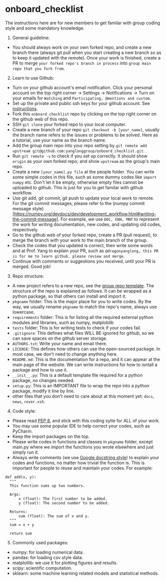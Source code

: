 # onboard_checklist

The instructions here are for new members to get familar with group coding style and some mandatory knowledge.

1. General guideline:
  - You should always work on your own forked repo, and create a new branch there (always git pull when you start creating a new branch so as to keep it updated with the remote). Once your work is finished, create a PR to merge `your forked repo's branch in process` into `group main repo that you fork from`.
  
2. Learn to use Github:
  - Turn on your github account's email notification. Click your personal account on the top right corner -> Settings -> Notifications -> Turn on your emails for `Watching` and `Participating, @mentions and custom`.
  - Set up the private and public ssh keys for your github account. See [instructions](https://docs.github.com/en/authentication/connecting-to-github-with-ssh/generating-a-new-ssh-key-and-adding-it-to-the-ssh-agent).
  - Fork this `onboard_checklist` repo by clicking on the top right corner on the github web of this repo.
  - SSH `git clone` your forked repo to your local computer.
  - Create a new branch of your repo `git checkout -b [your_name]`, usually the branch name refers to the issues or problems to be solved. Here as a tutorial, use your name as the branch name.
  - Add the group main repo into your repo setting by `git remote add upstream git@github.com:yanglonggroup/onboard_checklist.git`.
  - Run `git remote -v` to check if you set up correctly. It should show `origin` as your own forked repo; and show `upstream` as the group's main repo.
  - Create a new `[your_name].py file` at the people folder. You can write some simple codes in this file, such as some dummy codes like `import numpy` etc. Don't let it be empty, otherwise empty files cannot be uploaded to github. This is just for you to get familar with github workflow.
  - Use git add, git commit, git push to update your local work to remote. For the git commit messages, please refer to the (numpy commit message style)[https://numpy.org/devdocs/dev/development_workflow.html#writing-the-commit-message]. For example, we use `DOC, ENH, MNT` to represent the work for writing documentation, new codes, and updating old codes, respectively.
  - Go to the github web of your forked repo, create a PR (pull request), to merge the branch with your work to the main branch of the group.
  - Check the codes that you updated is correct, then write some words and at Prof. Yang to explain your PR, such as `@dragonyanglong, this PR is for me to learn github. please review and merge`.
  - Continue with comments or suggestions you received, until your PR is merged. Good job!

3. Repo structure:
  - A new project refers to a new repo, see the [group repo template](https://github.com/yanglonggroup/repo_template). The structure of the repo is explained as follows. It can be wrapped as a python package, so that others can install and import it.
  - `pkgname` folder: This is the major place for you to write codes. By the way, we usually rename `pkgname` to match the repo's name, always use lowercase.
  - `requirements` folder: This is for listing all the required external python modules and libraries, such as numpy, matploblib
  - `tests` folder: This is for writing tests to check if your codes fail.
  - `.gitignore`: This defines what files WILL BE ignored for github, so we can save spaces on the github server storage.
  - `AUTHORS.txt`: Write your name and email there.
  - `LICENSE`: This defines how others can use the open-sourced package. In most case, we don't need to change anything here.
  - `README.md`: This is the documentation for a repo, and it can appear at the main page of the website. We can write instructions for how to isntall a package and how to use it.
  - `__init__.py`: This is a default template file required for a python package, no changes needed.
  - `setup.py`: This is an IMPORTANT file to wrap the repo into a python package, modify it line by line.
  - other files that you don't need to care about at this moment yet: `docs`, `news`, `rever.xsh`.
  
4. Code style:
  - Please read [PEP 8](https://pep8.org/), and stick with this coding sytle for ALL of your work.
  - You may use some popular IDE to help correct your codes, such as PyCharm.
  - Keep the import packages on the top.
  - Please write codes in functions and classes in `pkgname` folder, except main.py where we import the functions you wrote elsewhere and just simply run it.
  - Always write comments (we use [Google docstring style](https://www.cnblogs.com/ryuasuka/p/11085387.html)) to explain your codes and functions, no matter how trivial the function is. This is important for people to reuse and maintain your codes. For example:
  ```
  def add(x, y):
    """
    This function sums up two numbers.

    Args:
        x (float): The first number to be added.
        y (float): The second number to be added.
        
    Returns:
        sum (float): The sum of x and y.
    """
    sum = x + y

    return sum
  ```
  
5. Commonly used packages:
  - numpy: for loading numerical data.
  - pandas: for loading csv style data.
  - matplotlib: we use it for plotting figures and results.
  - scipy: scientific computation.
  - sklearn: some machine learning related models and statistical methods.
